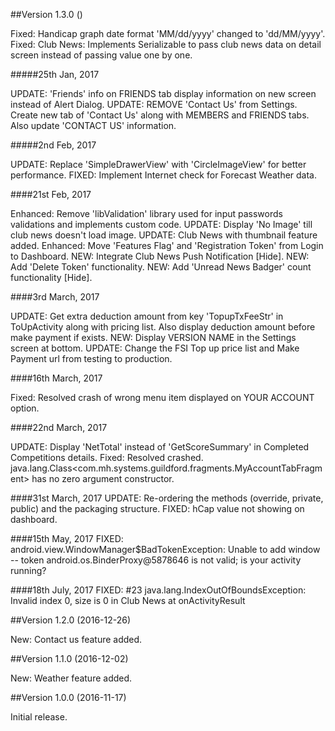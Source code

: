##Version 1.3.0 ()

   Fixed: Handicap graph date format 'MM/dd/yyyy' changed to 'dd/MM/yyyy'.
   Fixed: Club News: Implements Serializable to pass club news data on detail screen instead of passing value one by one.

   #####25th Jan, 2017

   UPDATE: 'Friends' info on FRIENDS tab display information on new screen instead of Alert Dialog.
   UPDATE: REMOVE 'Contact Us' from Settings. Create new tab of 'Contact Us' along with MEMBERS and FRIENDS tabs. Also update 'CONTACT US' information.

   #####2nd Feb, 2017

   UPDATE: Replace 'SimpleDrawerView' with 'CircleImageView' for better performance.
   FIXED: Implement Internet check for Forecast Weather data.

   ####21st Feb, 2017

   Enhanced: Remove 'libValidation' library used for input passwords validations and implements custom code.
   UPDATE: Display 'No Image' till club news doesn't load image.
   UPDATE: Club News with thumbnail feature added.
   Enhanced: Move 'Features Flag' and 'Registration Token' from Login to Dashboard.
   NEW: Integrate Club News Push Notification [Hide].
   NEW: Add 'Delete Token' functionality.
   NEW: Add 'Unread News Badger' count functionality [Hide].

   ####3rd March, 2017

   UPDATE: Get extra deduction amount from key 'TopupTxFeeStr' in ToUpActivity along with pricing list. Also display deduction amount before make payment if exists.
   NEW: Display VERSION NAME in the Settings screen at bottom.
   UPDATE: Change the FSI Top up price list and Make Payment url from testing to production.

   ####16th March, 2017

   Fixed: Resolved crash of wrong menu item displayed on YOUR ACCOUNT option.

   ####22nd March, 2017

   UPDATE: Display 'NetTotal' instead of 'GetScoreSummary' in Completed Competitions details.
   Fixed: Resolved crashed. java.lang.Class<com.mh.systems.guildford.fragments.MyAccountTabFragment> has no zero argument constructor.

  ####31st March, 2017
  UPDATE: Re-ordering the methods (override, private, public) and the packaging structure.
  FIXED: hCap value not showing on dashboard.
  
  ####15th May, 2017
  FIXED: android.view.WindowManager$BadTokenException: Unable to add window -- token android.os.BinderProxy@5878646 is not valid; is your activity running?

  ####18th July, 2017
  FIXED: #23 java.lang.IndexOutOfBoundsException: Invalid index 0, size is 0 in Club News at onActivityResult
  
##Version 1.2.0 (2016-12-26)

   New: Contact us feature added.

##Version 1.1.0 (2016-12-02)

   New: Weather feature added.

##Version 1.0.0 (2016-11-17)

Initial release.
